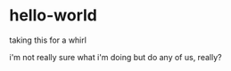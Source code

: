 # hello-world
taking this for a whirl

i'm not really sure what i'm doing
but do any of us, really?
